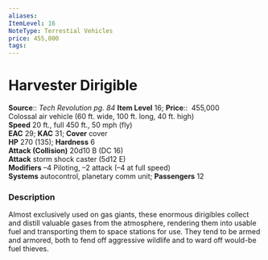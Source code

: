 ```yaml
---
aliases: 
ItemLevel: 16
NoteType: Terrestial Vehicles
price: 455,000
tags: 
---
```


# Harvester Dirigible

**Source**:: _Tech Revolution pg. 84_
**Item Level** 16;
**Price**::  455,000  
Colossal air vehicle (60 ft. wide, 100 ft. long, 40 ft. high)  
**Speed** 20 ft., full 450 ft., 50 mph (fly)  
**EAC** 29; **KAC** 31; **Cover** cover  
**HP** 270 (135); **Hardness** 6  
**Attack (Collision)** 20d10 B (DC 16)  
**Attack** storm shock caster (5d12 E)  
**Modifiers** –4 Piloting, –2 attack (–4 at full speed)  
**Systems** autocontrol, planetary comm unit; **Passengers** 12  

### Description

Almost exclusively used on gas giants, these enormous dirigibles collect and distill valuable gases from the atmosphere, rendering them into usable fuel and transporting them to space stations for use. They tend to be armed and armored, both to fend off aggressive wildlife and to ward off would-be fuel thieves.
